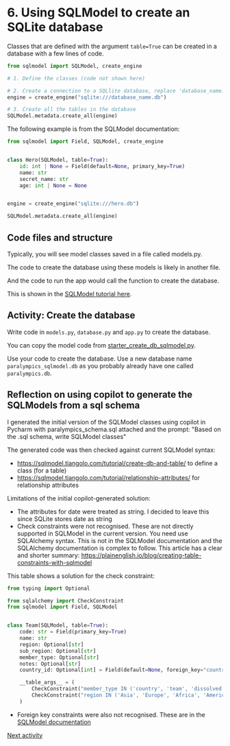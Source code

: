# 6. Using SQLModel to create an SQLite database

Classes that are defined with the argument `table=True` can be created in a database with a few lines of code.

```python
from sqlmodel import SQLModel, create_engine

# 1. Define the classes (code not shown here)

# 2. Create a connection to a SQLlite database, replace 'database_name.db' with path to the database and its name
engine = create_engine("sqlite:///database_name.db")

# 3. Create all the tables in the database
SQLModel.metadata.create_all(engine)
```

The following example is from the SQLModel documentation:

```python
from sqlmodel import Field, SQLModel, create_engine


class Hero(SQLModel, table=True):
    id: int | None = Field(default=None, primary_key=True)
    name: str
    secret_name: str
    age: int | None = None


engine = create_engine("sqlite:///hero.db")

SQLModel.metadata.create_all(engine)
```

## Code files and structure

Typically, you will see model classes saved in a file called models.py.

The code to create the database using these models is likely in another file.

And the code to run the app would call the function to create the database.

This is shown in
the [SQLModel tutorial here](https://sqlmodel.tiangolo.com/tutorial/code-structure/#single-module-for-models).

## Activity: Create the database

Write code in `models.py`, `database.py` and `app.py` to create the database.

You can copy the model code
from [starter_create_db_sqlmodel.py](../../src/activities/starter/starter_create_db_sqlmodel.py).

Use your code to create the database. Use a new database name `paralympics_sqlmodel.db` as you probably already have one
called `paralympics.db`.

## Reflection on using copilot to generate the SQLModels from a sql schema

I generated the initial version of the SQLModel classes using copilot in Pycharm with paralympics_schema.sql attached
and the prompt: "Based on the .sql schema, write SQLModel classes"

The generated code was then checked against current SQLModel syntax:

- https://sqlmodel.tiangolo.com/tutorial/create-db-and-table/ to define a class (for a table)
- https://sqlmodel.tiangolo.com/tutorial/relationship-attributes/ for relationship attributes

Limitations of the initial copilot-generated solution:

- The attributes for date were treated as string. I decided to leave this since SQLite stores date as string
- Check constraints were not recognised. These are not directly supported in SQLModel in the current version.
  You need use SQLAlchemy syntax. This is not in the SQLModel documentation and the SQLAlchemy documentation is complex
  to follow. This article has a clear and shorter summary:
  https://plainenglish.io/blog/creating-table-constraints-with-sqlmodel

This table shows a solution for the check constraint:

```python
from typing import Optional

from sqlalchemy import CheckConstraint
from sqlmodel import Field, SQLModel


class Team(SQLModel, table=True):
    code: str = Field(primary_key=True)
    name: str
    region: Optional[str]
    sub_region: Optional[str]
    member_type: Optional[str]
    notes: Optional[str]
    country_id: Optional[int] = Field(default=None, foreign_key="country.id")

    __table_args__ = (
        CheckConstraint("member_type IN ('country', 'team', 'dissolved', 'construct')"),
        CheckConstraint("region IN ('Asia', 'Europe', 'Africa', 'America', 'Oceania')")
    )
```

- Foreign key constraints were also not recognised. These are in
  the [SQLModel documentation](https://sqlmodel.tiangolo.com/tutorial/relationship-attributes/cascade-delete-relationships/#ondelete-options)

[Next activity](5-07-sqlmodel-add-data.md)